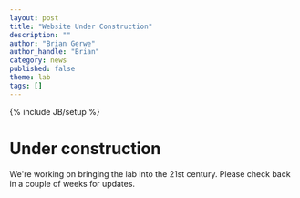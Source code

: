 ```yaml
---
layout: post
title: "Website Under Construction"
description: ""
author: "Brian Gerwe"
author_handle: "Brian"
category: news
published: false
theme: lab
tags: []
---
```

{% include JB/setup %}



# Under construction
We're working on bringing the lab into the 21st century. Please check back in a couple of weeks for updates.





